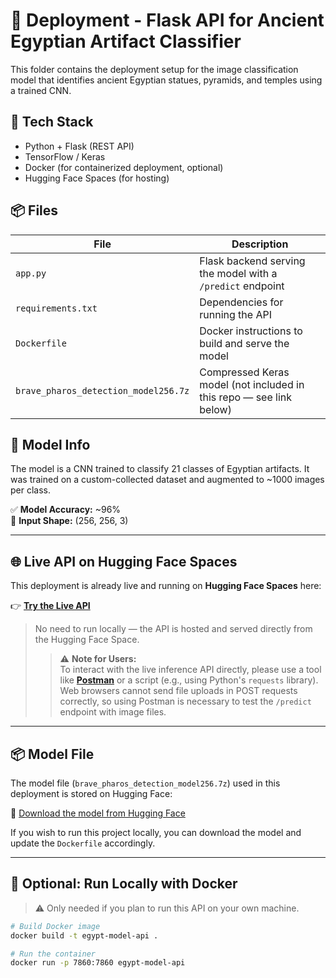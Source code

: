 # 🚀 Deployment - Flask API for Ancient Egyptian Artifact Classifier

This folder contains the deployment setup for the image classification model that identifies ancient Egyptian statues, pyramids, and temples using a trained CNN.

## 🔧 Tech Stack

- Python + Flask (REST API)
- TensorFlow / Keras
- Docker (for containerized deployment, optional)
- Hugging Face Spaces (for hosting)

## 📦 Files

| File | Description |
|------|-------------|
| `app.py` | Flask backend serving the model with a `/predict` endpoint |
| `requirements.txt` | Dependencies for running the API |
| `Dockerfile` | Docker instructions to build and serve the model |
| `brave_pharos_detection_model256.7z` | Compressed Keras model (not included in this repo — see link below) |

## 🧠 Model Info

The model is a CNN trained to classify 21 classes of Egyptian artifacts. It was trained on a custom-collected dataset and augmented to ~1000 images per class.

✅ **Model Accuracy:** ~96%  
📁 **Input Shape:** (256, 256, 3)

---

## 🌐 Live API on Hugging Face Spaces

This deployment is already live and running on **Hugging Face Spaces** here:

👉 **[Try the Live API](https://monaabdelrazek-AncientAura2.hf.space/predict)**

> No need to run locally — the API is hosted and served directly from the Hugging Face Space.
> > ⚠️ **Note for Users:**  
> To interact with the live inference API directly, please use a tool like **[Postman](https://www.postman.com/)** or a script (e.g., using Python's `requests` library).  
> Web browsers cannot send file uploads in POST requests correctly, so using Postman is necessary to test the `/predict` endpoint with image files.

---

## 📦 Model File

The model file (`brave_pharos_detection_model256.7z`) used in this deployment is stored on Hugging Face:

🔗 [Download the model from Hugging Face](https://huggingface.co/spaces/monaabdelrazek/AncientAura2/blob/main/brave_pharos_detection_model256.7z)

If you wish to run this project locally, you can download the model and update the `Dockerfile` accordingly.

---

## 🐳 Optional: Run Locally with Docker

> ⚠️ Only needed if you plan to run this API on your own machine.

```bash
# Build Docker image
docker build -t egypt-model-api .

# Run the container
docker run -p 7860:7860 egypt-model-api
